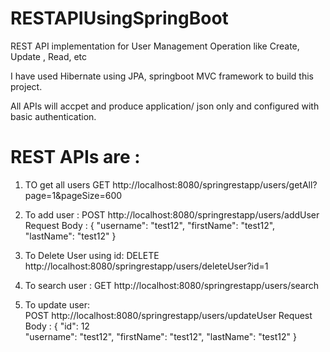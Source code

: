 # RESTAPIUsingSpringBoot
REST API implementation for User Management Operation like Create, Update , Read, etc 

I have used Hibernate using JPA, springboot MVC framework to build this project.

All APIs will accpet and produce application/ json only  and configured with basic authentication.

# REST APIs are :
1. TO get all users 
   GET http://localhost:8080/springrestapp/users/getAll?page=1&pageSize=600
2. To add user :
   POST http://localhost:8080/springrestapp/users/addUser
   Request Body :
     {
            "username": "test12",
            "firstName": "test12",
            "lastName": "test12"
    } 
3. To Delete User using id:
   DELETE http://localhost:8080/springrestapp/users/deleteUser?id=1
4. To search user :
   GET http://localhost:8080/springrestapp/users/search

5. To update user:  
   POST http://localhost:8080/springrestapp/users/updateUser
     Request Body :
     {
            "id": 12    
            "username": "test12",
            "firstName": "test12",
            "lastName": "test12"
    } 
